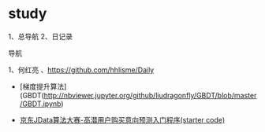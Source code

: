 # study
1、总导航 2、日记录

导航

1、何红亮 、https://github.com/hhlisme/Daily


- [梯度提升算法](GBDT(http://nbviewer.jupyter.org/github/liudragonfly/GBDT/blob/master/GBDT.ipynb)


- [京东JData算法大赛-高潜用户购买意向预测入门程序(starter code)](https://github.com/hhlisme/JData)
